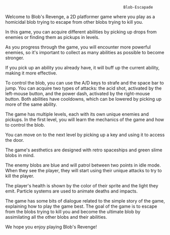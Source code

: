                                                         Blob-Escapade
Welcome to Blob's Revenge, a 2D platformer game where you play as a homicidal blob trying to escape from other blobs trying to kill you.

In this game, you can acquire different abilities by picking up drops from enemies or finding them as pickups in levels.

As you progress through the game, you will encounter more powerful enemies, so it's important to collect as many abilities as possible to become stronger. 

If you pick up an ability you already have, it will buff up the current ability, making it more effective.

To control the blob, you can use the A/D keys to strafe and the space bar to jump. You can acquire two types of attacks: the acid shot, activated by the 
left-mouse button, and the power dash, activated by the right-mouse button. Both abilities have cooldowns, which can be lowered by picking up more of the same ability.

The game has multiple levels, each with its own unique enemies and pickups. In the first level, you will learn the mechanics of the game and how to control the blob. 

You can move on to the next level by picking up a key and using it to access the door.

The game's aesthetics are designed with retro spaceships and green slime blobs in mind. 

The enemy blobs are blue and will patrol between two points in idle mode. When they see the player, they will start using their unique attacks to try to kill the player.

The player's health is shown by the color of their sprite and the light they emit. Particle systems are used to animate deaths and impacts.

The game has some bits of dialogue related to the simple story of the game, explaining how to play the game best. The goal of the game is to escape 
from the blobs trying to kill you and become the ultimate blob by assimilating all the other blobs and their abilities.

We hope you enjoy playing Blob's Revenge!
